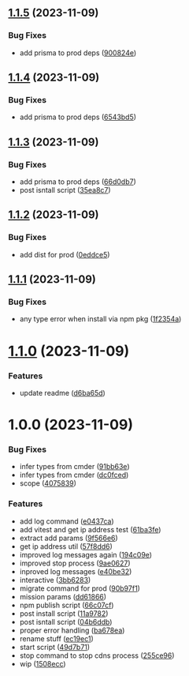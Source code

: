 ## [1.1.5](https://github.com/wajeht/cdns/compare/v1.1.4...v1.1.5) (2023-11-09)

### Bug Fixes

- add prisma to prod deps ([900824e](https://github.com/wajeht/cdns/commit/900824e8e639d0761d1ce8cb7e7b7a047c777e14))

## [1.1.4](https://github.com/wajeht/cdns/compare/v1.1.3...v1.1.4) (2023-11-09)

### Bug Fixes

- add prisma to prod deps ([6543bd5](https://github.com/wajeht/cdns/commit/6543bd5b13902adbb8b4b3dde31248d42ea993d3))

## [1.1.3](https://github.com/wajeht/cdns/compare/v1.1.2...v1.1.3) (2023-11-09)

### Bug Fixes

- add prisma to prod deps ([66d0db7](https://github.com/wajeht/cdns/commit/66d0db733c9c003fcae6e0f2f72e219383fa4777))
- post isntall script ([35ea8c7](https://github.com/wajeht/cdns/commit/35ea8c7f7e5a34cfb2f8e1b30e1c7e19206433fb))

## [1.1.2](https://github.com/wajeht/cdns/compare/v1.1.1...v1.1.2) (2023-11-09)

### Bug Fixes

- add dist for prod ([0eddce5](https://github.com/wajeht/cdns/commit/0eddce5f1fecef61ec20ac93f84b3ccfed45a554))

## [1.1.1](https://github.com/wajeht/cdns/compare/v1.1.0...v1.1.1) (2023-11-09)

### Bug Fixes

- any type error when install via npm pkg ([1f2354a](https://github.com/wajeht/cdns/commit/1f2354ae2e92be5b4c7ba30e717ec1eb9d82dc99))

# [1.1.0](https://github.com/wajeht/cdns/compare/v1.0.0...v1.1.0) (2023-11-09)

### Features

- update readme ([d6ba65d](https://github.com/wajeht/cdns/commit/d6ba65dbfa42bcebb460e19529768d93dca13e1a))

# 1.0.0 (2023-11-09)

### Bug Fixes

- infer types from cmder ([91bb63e](https://github.com/wajeht/cdns/commit/91bb63e33cba4f0124970b9022fd592bc99df6ad))
- infer types from cmder ([dc0fced](https://github.com/wajeht/cdns/commit/dc0fced283e8ca1ef5903714456b22dd4189147a))
- scope ([4075839](https://github.com/wajeht/cdns/commit/4075839d47e081844bde2db07793e66e8242e13d))

### Features

- add log command ([e0437ca](https://github.com/wajeht/cdns/commit/e0437ca011c8b684b48b02ba369e40f6e794c5b5))
- add vitest and get ip address test ([61ba3fe](https://github.com/wajeht/cdns/commit/61ba3fe9a9d3cebcc26a128d6422f01b79743895))
- extract add params ([9f566e6](https://github.com/wajeht/cdns/commit/9f566e6da167bb93df805a722917b3be7ebdecbf))
- get ip address util ([57f8dd6](https://github.com/wajeht/cdns/commit/57f8dd6c1345ec1ca9ad4dd0e42a305205fb6113))
- improved log messages again ([194c09e](https://github.com/wajeht/cdns/commit/194c09e87b2d864390cc43cd08f11b801830f48c))
- improved stop process ([9ae0627](https://github.com/wajeht/cdns/commit/9ae0627bdb3f45088f7a375bc8e0e4e9f93460ee))
- inproved log messages ([e40be32](https://github.com/wajeht/cdns/commit/e40be32e5d560c2367eb2b4a7eda96c5509733b5))
- interactive ([3bb6283](https://github.com/wajeht/cdns/commit/3bb628356245b605c61560fdeada141ee5949e82))
- migrate command for prod ([90b97f1](https://github.com/wajeht/cdns/commit/90b97f1cbaee3ec74d81a07ae02582ce8fbb654e))
- mission params ([dd61866](https://github.com/wajeht/cdns/commit/dd61866119e3d00e66047f3fc0ef6dd6cbb2a4b5))
- npm publish script ([66c07cf](https://github.com/wajeht/cdns/commit/66c07cf0960585cc8fd1ba4967dfb3453c87fd31))
- post install script ([11a9782](https://github.com/wajeht/cdns/commit/11a978217dbbf03773a05ce657ead75143252908))
- post isntall script ([04b6ddb](https://github.com/wajeht/cdns/commit/04b6ddbb027111457614dfa0a5034d3e4c891cff))
- proper error handling ([ba678ea](https://github.com/wajeht/cdns/commit/ba678ea4df9f5bea6b2e29d5c7ce2039edaa4dc1))
- rename stuff ([ec19ec1](https://github.com/wajeht/cdns/commit/ec19ec1d5030e73197a6292bef811b84c74e1dad))
- start script ([49d7b71](https://github.com/wajeht/cdns/commit/49d7b71d1c0a145e37967338293bd915ac1c774f))
- stop command to stop cdns process ([255ce96](https://github.com/wajeht/cdns/commit/255ce969436a0b290601ef0ffcf7d4299c2b79cb))
- wip ([1508ecc](https://github.com/wajeht/cdns/commit/1508eccfb178549e66d1e2177677c1f259a77aab))
